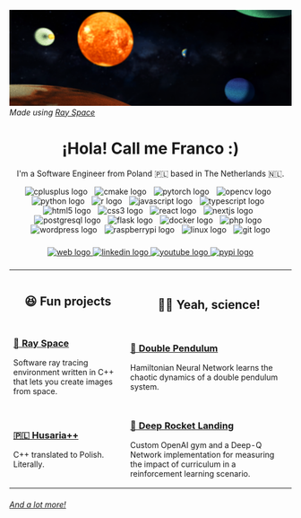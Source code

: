 
![Shkyera Aerospace](https://github.com/fszewczyk/fszewczyk/blob/main/rayspacebg.png?raw=true)
_Made using <a href="https://github.com/fszewczyk/ray-space">Ray Space</a>_

<h1 align="center">¡Hola! Call me Franco :)</h1>
<p align="center">I'm a Software Engineer from Poland 🇵🇱 based in The Netherlands 🇳🇱.</p>

<div align="center">
  <img src="https://cdn.jsdelivr.net/gh/devicons/devicon/icons/cplusplus/cplusplus-original.svg" height="28" alt="cplusplus logo"  />
  <img width="5" />
  <img src="https://cdn.jsdelivr.net/gh/devicons/devicon/icons/cmake/cmake-original.svg" height="28" alt="cmake logo"  />
  <img width="5" />
  <img src="https://cdn.jsdelivr.net/gh/devicons/devicon/icons/pytorch/pytorch-original.svg" height="28" alt="pytorch logo"  />
  <img width="5" />
  <img src="https://cdn.jsdelivr.net/gh/devicons/devicon/icons/opencv/opencv-original.svg" height="28" alt="opencv logo"  />
  <img width="5" />
  <img src="https://cdn.jsdelivr.net/gh/devicons/devicon/icons/python/python-original.svg" height="28" alt="python logo"  />
  <img width="5" />
  <img src="https://cdn.jsdelivr.net/gh/devicons/devicon/icons/r/r-original.svg" height="28" alt="r logo"  />
  <img width="5" />
  <img src="https://cdn.jsdelivr.net/gh/devicons/devicon/icons/javascript/javascript-original.svg" height="28" alt="javascript logo"  />
  <img width="5" />
  <img src="https://cdn.jsdelivr.net/gh/devicons/devicon/icons/typescript/typescript-original.svg" height="28" alt="typescript logo"  />
  <img width="5" />
  <img src="https://cdn.jsdelivr.net/gh/devicons/devicon/icons/html5/html5-original.svg" height="28" alt="html5 logo"  />
  <img width="5" />
  <img src="https://cdn.jsdelivr.net/gh/devicons/devicon/icons/css3/css3-original.svg" height="28" alt="css3 logo"  />
  <img width="5" />
  <img src="https://cdn.jsdelivr.net/gh/devicons/devicon/icons/react/react-original.svg" height="28" alt="react logo"  />
  <img width="5" />
  <img src="https://cdn.jsdelivr.net/gh/devicons/devicon/icons/nextjs/nextjs-original.svg" height="28" alt="nextjs logo"  />
  <img width="5" />
  <img src="https://cdn.jsdelivr.net/gh/devicons/devicon/icons/postgresql/postgresql-original.svg" height="28" alt="postgresql logo"  />
  <img width="5" />
  <img src="https://cdn.jsdelivr.net/gh/devicons/devicon/icons/flask/flask-original.svg" height="28" alt="flask logo"  />
  <img width="5" />
  <img src="https://cdn.jsdelivr.net/gh/devicons/devicon/icons/docker/docker-original.svg" height="28" alt="docker logo"  />
  <img width="5" />
  <img src="https://cdn.jsdelivr.net/gh/devicons/devicon/icons/php/php-original.svg" height="28" alt="php logo"  />
  <img width="5" />
  <img src="https://cdn.jsdelivr.net/gh/devicons/devicon/icons/wordpress/wordpress-original.svg" height="28" alt="wordpress logo"  />
  <img width="5" />
  <img src="https://cdn.jsdelivr.net/gh/devicons/devicon/icons/raspberrypi/raspberrypi-original.svg" height="28" alt="raspberrypi logo"  />
  <img width="5" />
  <img src="https://cdn.jsdelivr.net/gh/devicons/devicon/icons/linux/linux-original.svg" height="28" alt="linux logo"  />
  <img width="5" />
  <img src="https://cdn.jsdelivr.net/gh/devicons/devicon/icons/git/git-original.svg" height="28" alt="git logo"  />
</div>

###

<div align="center">
  <a href="https://fszewczyk.github.io/" target="_blank">
    <img src="https://img.shields.io/static/v1?message=website&logo=googlechrome&label=&color=darkgreen&logoColor=white&labelColor=&style=for-the-badge" height="40" alt="web logo"  />
  </a>
  <a href="https://www.linkedin.com/in/franciszek-szewczyk-421691192/" target="_blank">
    <img src="https://img.shields.io/static/v1?message=LinkedIn&logo=linkedin&label=&color=0e49a1&logoColor=white&labelColor=&style=for-the-badge" height="40" alt="linkedin logo"  />
  </a>
  <a href="https://www.youtube.com/@SHKYERAAerospace" target="_blank">
    <img src="https://img.shields.io/static/v1?message=Youtube&logo=youtube&label=&color=FF0000&logoColor=white&labelColor=&style=for-the-badge" height="40" alt="youtube logo"  />
  </a>
  <a href="https://pypi.org/user/fszewczyk/" target="_blank">
    <img src="https://img.shields.io/static/v1?message=PyPi&logo=pypi&label=&color=yellow&logoColor=white&labelColor=&style=for-the-badge" height="40" alt="pypi logo"  />
  </a>
</div>

###

<table>
<tr>
<th align="center">
<img width="441" height="1">
<p> 
<h2 style="margin:0; padding:0;">
😆 Fun projects
</h2>
</p>
</th>
<th align="center">
<img width="441" height="1">
<p> 
<h2>
🧑‍🔬 Yeah, science!</h2>
</p>
</th>
</tr>
<tr>
<td>
<!-- REMOVE THE BACKSLASHES -->
<h3><a href="https://github.com/fszewczyk/ray-space">🔭 Ray Space</a></h3>

Software ray tracing environment written in C++ that lets you create images from space.
  
</td>
<td>
<h3><a href="https://github.com/fszewczyk/nn-double-pendulum">🧮 Double Pendulum</a></h3>

Hamiltonian Neural Network learns the chaotic dynamics of a double pendulum system.
  
</td>
</tr>
<tr>
<td>
<h3><a href="https://github.com/fszewczyk/husaria-plus-plus">🇵🇱 Husaria++</a></h3>

C++ translated to Polish. Literally.
</td>
<td>
<h3><a href="https://github.com/fszewczyk/rocket-landing-rl">🚀 Deep Rocket Landing</a></h3>

Custom OpenAI gym and a Deep-Q Network implementation for measuring the impact of curriculum in a reinforcement learning scenario.
</td>
</tr>
</table>

###### [_And a lot more!_](https://fszewczyk.github.io/)

#

